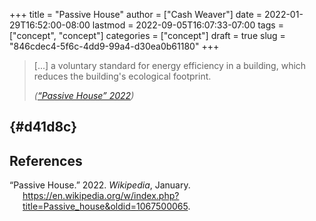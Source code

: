 +++
title = "Passive House"
author = ["Cash Weaver"]
date = 2022-01-29T16:52:00-08:00
lastmod = 2022-09-05T16:07:33-07:00
tags = ["concept", "concept"]
categories = ["concept"]
draft = true
slug = "846cdec4-5f6c-4dd9-99a4-d30ea0b61180"
+++

> [...] a voluntary standard for energy efficiency in a building, which reduces the building's ecological footprint.
>
> _(<a href="#citeproc_bib_item_1">“Passive House” 2022</a>)_


##  {#d41d8c}

## References

<style>.csl-entry{text-indent: -1.5em; margin-left: 1.5em;}</style><div class="csl-bib-body">
  <div class="csl-entry"><a id="citeproc_bib_item_1"></a>“Passive House.” 2022. <i>Wikipedia</i>, January. <a href="https://en.wikipedia.org/w/index.php?title=Passive_house&oldid=1067500065">https://en.wikipedia.org/w/index.php?title=Passive_house&#38;oldid=1067500065</a>.</div>
</div>
